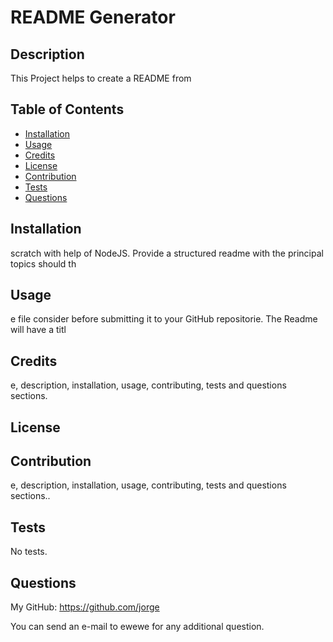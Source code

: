 # README Generator

  ### 


## Description

This Project helps to create a README from 

## Table of Contents

- [Installation](#installation)
- [Usage](#usage)
- [Credits](#credits)
- [License](#license)
- [Contribution](#contribution)
- [Tests](#tests)
- [Questions](#questions)

## Installation

scratch with help of NodeJS. Provide a structured readme with the principal topics should th

## Usage

e file consider before submitting it to your GitHub repositorie. The Readme will have a titl

## Credits

e, description, installation, usage, contributing, tests and questions sections.

## License







## Contribution

e, description, installation, usage, contributing, tests and questions sections..

## Tests

No tests.

## Questions

My GitHub: https://github.com/jorge

You can send an e-mail to ewewe for any additional question.
